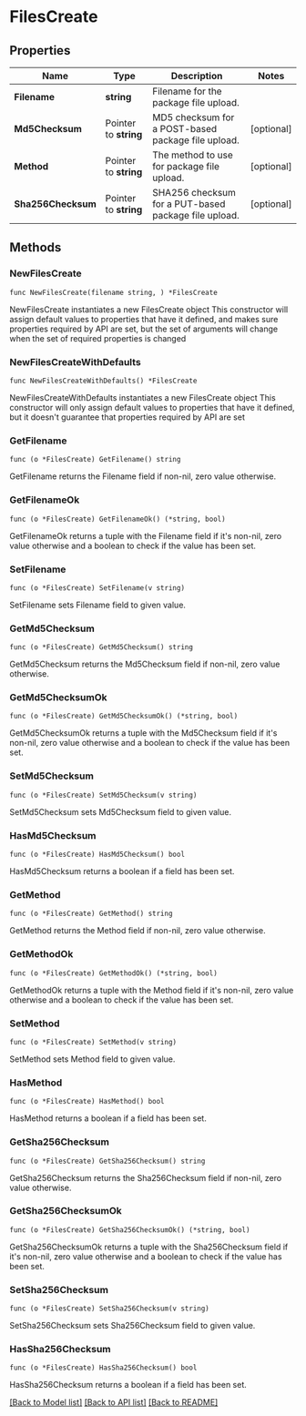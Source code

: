 # FilesCreate

## Properties

Name | Type | Description | Notes
------------ | ------------- | ------------- | -------------
**Filename** | **string** | Filename for the package file upload. | 
**Md5Checksum** | Pointer to **string** | MD5 checksum for a POST-based package file upload. | [optional] 
**Method** | Pointer to **string** | The method to use for package file upload. | [optional] 
**Sha256Checksum** | Pointer to **string** | SHA256 checksum for a PUT-based package file upload. | [optional] 

## Methods

### NewFilesCreate

`func NewFilesCreate(filename string, ) *FilesCreate`

NewFilesCreate instantiates a new FilesCreate object
This constructor will assign default values to properties that have it defined,
and makes sure properties required by API are set, but the set of arguments
will change when the set of required properties is changed

### NewFilesCreateWithDefaults

`func NewFilesCreateWithDefaults() *FilesCreate`

NewFilesCreateWithDefaults instantiates a new FilesCreate object
This constructor will only assign default values to properties that have it defined,
but it doesn't guarantee that properties required by API are set

### GetFilename

`func (o *FilesCreate) GetFilename() string`

GetFilename returns the Filename field if non-nil, zero value otherwise.

### GetFilenameOk

`func (o *FilesCreate) GetFilenameOk() (*string, bool)`

GetFilenameOk returns a tuple with the Filename field if it's non-nil, zero value otherwise
and a boolean to check if the value has been set.

### SetFilename

`func (o *FilesCreate) SetFilename(v string)`

SetFilename sets Filename field to given value.


### GetMd5Checksum

`func (o *FilesCreate) GetMd5Checksum() string`

GetMd5Checksum returns the Md5Checksum field if non-nil, zero value otherwise.

### GetMd5ChecksumOk

`func (o *FilesCreate) GetMd5ChecksumOk() (*string, bool)`

GetMd5ChecksumOk returns a tuple with the Md5Checksum field if it's non-nil, zero value otherwise
and a boolean to check if the value has been set.

### SetMd5Checksum

`func (o *FilesCreate) SetMd5Checksum(v string)`

SetMd5Checksum sets Md5Checksum field to given value.

### HasMd5Checksum

`func (o *FilesCreate) HasMd5Checksum() bool`

HasMd5Checksum returns a boolean if a field has been set.

### GetMethod

`func (o *FilesCreate) GetMethod() string`

GetMethod returns the Method field if non-nil, zero value otherwise.

### GetMethodOk

`func (o *FilesCreate) GetMethodOk() (*string, bool)`

GetMethodOk returns a tuple with the Method field if it's non-nil, zero value otherwise
and a boolean to check if the value has been set.

### SetMethod

`func (o *FilesCreate) SetMethod(v string)`

SetMethod sets Method field to given value.

### HasMethod

`func (o *FilesCreate) HasMethod() bool`

HasMethod returns a boolean if a field has been set.

### GetSha256Checksum

`func (o *FilesCreate) GetSha256Checksum() string`

GetSha256Checksum returns the Sha256Checksum field if non-nil, zero value otherwise.

### GetSha256ChecksumOk

`func (o *FilesCreate) GetSha256ChecksumOk() (*string, bool)`

GetSha256ChecksumOk returns a tuple with the Sha256Checksum field if it's non-nil, zero value otherwise
and a boolean to check if the value has been set.

### SetSha256Checksum

`func (o *FilesCreate) SetSha256Checksum(v string)`

SetSha256Checksum sets Sha256Checksum field to given value.

### HasSha256Checksum

`func (o *FilesCreate) HasSha256Checksum() bool`

HasSha256Checksum returns a boolean if a field has been set.


[[Back to Model list]](../README.md#documentation-for-models) [[Back to API list]](../README.md#documentation-for-api-endpoints) [[Back to README]](../README.md)


